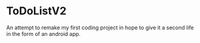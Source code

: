 # ToDoListV2

An attempt to remake my first coding project in hope to give it a second life in the form of an android app.
